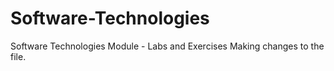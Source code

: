 # Software-Technologies
Software Technologies Module - Labs and Exercises
Making changes to the file.
